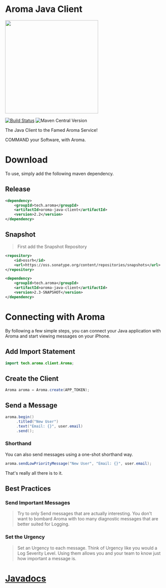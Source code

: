 Aroma Java Client
==============================================

[<img src="https://raw.githubusercontent.com/RedRoma/Aroma/develop/Graphics/Logo.png" width="300">](http://aroma.redroma.tech/)

[![Build Status](http://jenkins.redroma.tech/view/Aroma/job/Aroma%20Java%20Client/badge/icon)](http://jenkins.redroma.tech/view/Aroma/job/Aroma%20Java%20Client/)
![Maven Central Version](http://img.shields.io/maven-central/v/tech.aroma/aroma-java-client.svg)

The Java Client to the Famed Aroma Service!

COMMAND your Software, with Aroma.

# Download

To use, simply add the following maven dependency.


## Release
```xml
<dependency>
	<groupId>tech.aroma</groupId>
	<artifactId>aroma-java-client</artifactId>
	<version>2.2</version>
</dependency>
```

## Snapshot

>First add the Snapshot Repository
```xml
<repository>
	<id>ossrh</id>
    <url>https://oss.sonatype.org/content/repositories/snapshots</url>
</repository>
```

```xml
<dependency>
	<groupId>tech.aroma</groupId>
	<artifactId>aroma-java-client</artifactId>
	<version>2.3-SNAPSHOT</version>
</dependency>
```


# Connecting with Aroma

By following a few simple steps, you can connect your Java application with Aroma and start viewing messages on your iPhone.

## Add Import Statement
```java
import tech.aroma.client.Aroma;
```

## Create the Client
```java
Aroma aroma = Aroma.create(APP_TOKEN);
```

## Send a Message
```java
aroma.begin()
     .titled("New User")
     .text("Email: {}", user.email)
     .send();
```

### Shorthand
You can also send messages using a one-shot shorthand way.

```java
aroma.sendLowPriorityMessage("New User", "Email: {}", user.email);
```

That's really all there is to it.

## Best Practices

### Send Important Messages
>Try to only Send messages that are actually interesting. You don't want to bombard Aroma with too many diagnostic messages that are better suited for Logging.

### Set the Urgency
>Set an Urgency to each message. Think of Urgency like you would a Log Severity Level. Using them allows you and your team to know just how important a message is.


# [Javadocs](http://www.javadoc.io/doc/tech.aroma/aroma-java-client/)
